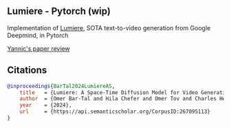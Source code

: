 ## Lumiere - Pytorch (wip)

Implementation of <a href="https://lumiere-video.github.io/">Lumiere</a>, SOTA text-to-video generation from Google Deepmind, in Pytorch

<a href="https://www.youtube.com/watch?v=Pl8BET_K1mc">Yannic's paper review</a>

## Citations

```bibtex
@inproceedings{BarTal2024LumiereAS,
    title   = {Lumiere: A Space-Time Diffusion Model for Video Generation},
    author  = {Omer Bar-Tal and Hila Chefer and Omer Tov and Charles Herrmann and Roni Paiss and Shiran Zada and Ariel Ephrat and Junhwa Hur and Yuanzhen Li and Tomer Michaeli and Oliver Wang and Deqing Sun and Tali Dekel and Inbar Mosseri},
    year    = {2024},
    url     = {https://api.semanticscholar.org/CorpusID:267095113}
}
```
